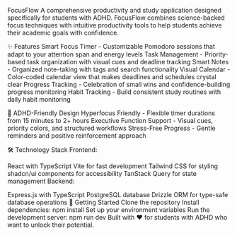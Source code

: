 FocusFlow
A comprehensive productivity and study application designed specifically for students with ADHD. FocusFlow combines science-backed focus techniques with intuitive productivity tools to help students achieve their academic goals with confidence.

✨ Features
Smart Focus Timer - Customizable Pomodoro sessions that adapt to your attention span and energy levels
Task Management - Priority-based task organization with visual cues and deadline tracking
Smart Notes - Organized note-taking with tags and search functionality
Visual Calendar - Color-coded calendar view that makes deadlines and schedules crystal clear
Progress Tracking - Celebration of small wins and confidence-building progress monitoring
Habit Tracking - Build consistent study routines with daily habit monitoring

🧠 ADHD-Friendly Design
Hyperfocus Friendly - Flexible timer durations from 15 minutes to 2+ hours
Executive Function Support - Visual cues, priority colors, and structured workflows
Stress-Free Progress - Gentle reminders and positive reinforcement approach

🛠️ Technology Stack
Frontend:

React with TypeScript
Vite for fast development
Tailwind CSS for styling
shadcn/ui components for accessibility
TanStack Query for state management
Backend:

Express.js with TypeScript
PostgreSQL database
Drizzle ORM for type-safe database operations
🚀 Getting Started
Clone the repository
Install dependencies: npm install
Set up your environment variables
Run the development server: npm run dev
Built with ❤️ for students with ADHD who want to unlock their potential.
